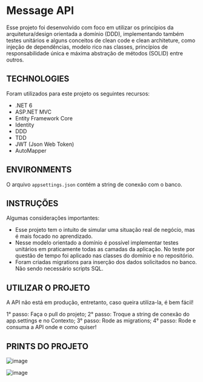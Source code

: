 # Message API
Esse projeto foi desenvolvido com foco em utilizar os princípios da arquitetura/design orientada a domínio (DDD), implementando também testes unitários e alguns conceitos de clean code e clean architeture, como injeção de dependências, modelo rico nas classes, princípios de responsabilidade única e máxima abstração de métodos (SOLID) entre outros.


TECHNOLOGIES
-----------------
Foram utilizados para este projeto os seguintes recursos:
- .NET 6
- ASP.NET MVC
- Entity Framework Core
- Identity
- DDD
- TDD
- JWT (Json Web Token)
- AutoMapper

ENVIRONMENTS
------------------
O arquivo ```appsettings.json``` contém a string de conexão com o banco.

INSTRUÇÕES
---------------------
Algumas considerações importantes:
- Esse projeto tem o intuito de simular uma situação real de negócio, mas é mais focado no aprendizado.
- Nesse modelo orientado a domínio é possível implementar testes unitários em praticamente todas as camadas da aplicação. No teste por questão de tempo foi aplicado nas classes do domínio e no repositório.
- Foram criadas migrations para inserção dos dados solicitados no banco. Não sendo necessário scripts SQL.


UTILIZAR O PROJETO
-------------
A API não está em produção, entretanto, caso queira utiliza-la, é bem fácil!

1° passo: Faça o pull do projeto;
2° passo: Troque a string de conexão do app.settings e no Contexto;
3° passo: Rode as migrations;
4° passo: Rode e consuma a API onde e como quiser!


PRINTS  DO PROJETO
--------------

![image](https://github.com/JotaPeCarvalho/MessageProjectDDD/assets/91575096/c7ba5880-82c0-4f3b-a252-02c08199be8f)

 
![image](https://github.com/JotaPeCarvalho/MessageProjectDDD/assets/91575096/6e7937b8-e034-4016-9c12-f611262eeb4e)

